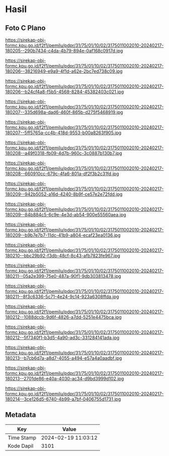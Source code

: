 # Hasil

## Foto C Plano

https://sirekap-obj-formc.kpu.go.id/f2f1/pemilu/pdpr/31/75/01/10/02/3175011002010-20240217-180205--290b7434-c4da-4b79-894e-0af168c0917d.jpg

https://sirekap-obj-formc.kpu.go.id/f2f1/pemilu/pdpr/31/75/01/10/02/3175011002010-20240217-180206--38216949-e9a9-4f1d-a62e-2bc7ed738c09.jpg

https://sirekap-obj-formc.kpu.go.id/f2f1/pemilu/pdpr/31/75/01/10/02/3175011002010-20240217-180206--b24cf4a8-f5b5-4568-8284-45382403c021.jpg

https://sirekap-obj-formc.kpu.go.id/f2f1/pemilu/pdpr/31/75/01/10/02/3175011002010-20240217-180207--335d698a-dad6-460f-865b-d275f5468919.jpg

https://sirekap-obj-formc.kpu.go.id/f2f1/pemilu/pdpr/31/75/01/10/02/3175011002010-20240217-180207--5ff5765a-cc4b-418d-9553-b00a8263f905.jpg

https://sirekap-obj-formc.kpu.go.id/f2f1/pemilu/pdpr/31/75/01/10/02/3175011002010-20240217-180208--a49f0318-fb09-4d7b-960c-3c0887b130b7.jpg

https://sirekap-obj-formc.kpu.go.id/f2f1/pemilu/pdpr/31/75/01/10/02/3175011002010-20240217-180208--660910cc-679c-4fa6-801a-df2f3b2c31fd.jpg

https://sirekap-obj-formc.kpu.go.id/f2f1/pemilu/pdpr/31/75/01/10/02/3175011002010-20240217-180209--942b5052-a16d-4240-8b9f-ce57e2e72fdd.jpg

https://sirekap-obj-formc.kpu.go.id/f2f1/pemilu/pdpr/31/75/01/10/02/3175011002010-20240217-180209--84b884c5-6c9e-4e3d-ab54-900e55560aea.jpg

https://sirekap-obj-formc.kpu.go.id/f2f1/pemilu/pdpr/31/75/01/10/02/3175011002010-20240217-180209--b9b7e7b7-11dc-41b9-a804-ecaf23ea0136.jpg

https://sirekap-obj-formc.kpu.go.id/f2f1/pemilu/pdpr/31/75/01/10/02/3175011002010-20240217-180210--bbc29b92-f3db-48cf-8c43-afb7823fe967.jpg

https://sirekap-obj-formc.kpu.go.id/f2f1/pemilu/pdpr/31/75/01/10/02/3175011002010-20240217-180211--05a2e399-75e0-487a-90f1-9db303813478.jpg

https://sirekap-obj-formc.kpu.go.id/f2f1/pemilu/pdpr/31/75/01/10/02/3175011002010-20240217-180211--8f3c6336-5c71-4e24-9c14-923a6308ffda.jpg

https://sirekap-obj-formc.kpu.go.id/f2f1/pemilu/pdpr/31/75/01/10/02/3175011002010-20240217-180212--1088dccb-9d6f-4826-a7dd-5251e4475bca.jpg

https://sirekap-obj-formc.kpu.go.id/f2f1/pemilu/pdpr/31/75/01/10/02/3175011002010-20240217-180212--5f7340f1-b3d5-4a90-ad3c-331284141ada.jpg

https://sirekap-obj-formc.kpu.go.id/f2f1/pemilu/pdpr/31/75/01/10/02/3175011002010-20240217-180213--b7cb6d7a-a8d7-4055-a494-e57a4a0aadbf.jpg

https://sirekap-obj-formc.kpu.go.id/f2f1/pemilu/pdpr/31/75/01/10/02/3175011002010-20240217-180213--2701de86-e40a-4030-ac34-d9bd3999d102.jpg

https://sirekap-obj-formc.kpu.go.id/f2f1/pemilu/pdpr/31/75/01/10/02/3175011002010-20240217-180214--3ce126d5-6740-4b99-a7bf-0406755d1731.jpg


## Metadata

| Key        | Value               |
| ---------- | ------------------- |
| Time Stamp | 2024-02-19 11:03:12 |
| Kode Dapil | 3101                |



